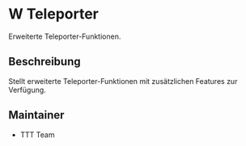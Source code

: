 # W Teleporter

Erweiterte Teleporter-Funktionen.

## Beschreibung

Stellt erweiterte Teleporter-Funktionen mit zusätzlichen Features zur Verfügung.

## Maintainer

- TTT Team
